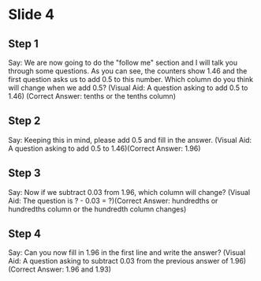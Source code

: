 # Slide 4

## Step 1

Say: We are now going to do the "follow me" section and I will talk you through some questions. As you can see, the counters show 1.46 and the first question asks us to add 0.5 to this number. Which column do you think will change when we add 0.5? (Visual Aid: A question asking to add 0.5 to 1.46) (Correct Answer: tenths or the tenths column)

## Step 2

Say: Keeping this in mind, please add 0.5 and fill in the answer. (Visual Aid: A question asking to add 0.5 to 1.46)(Correct Answer: 1.96)

## Step 3

Say: Now if we subtract 0.03 from 1.96, which column will change? (Visual Aid: The question is ? - 0.03 = ?)(Correct Answer: hundredths or hundredths column or the hundredth column changes)

## Step 4

Say: Can you now fill in 1.96 in the first line and write the answer? (Visual Aid: A question asking to subtract 0.03 from the previous answer of 1.96)(Correct Answer: 1.96 and 1.93)
